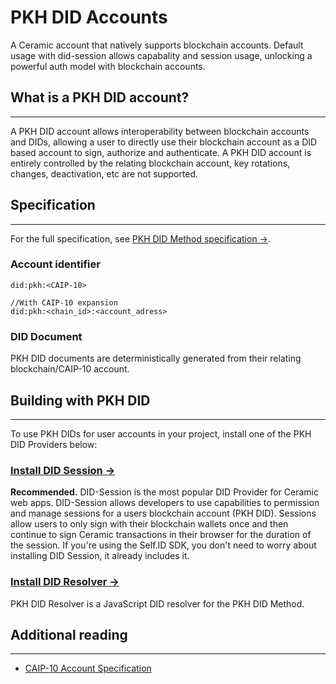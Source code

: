 # **PKH DID Accounts**

A Ceramic account that natively supports blockchain accounts. Default usage with did-session allows capabality and session usage, unlocking a powerful auth model with blockchain accounts. 


## **What is a PKH DID account?**

---

A PKH DID account allows interoperability between blockchain accounts and DIDs, allowing a user to directly use their blockchain account as a DID based account to sign, authorize and authenticate. A PKH DID account is entirely controlled by the relating blockchain account, key rotations, changes, deactivation, etc are not supported. 


## **Specification**

---

For the full specification, see [PKH DID Method specification →](https://github.com/w3c-ccg/did-pkh/blob/main/did-pkh-method-draft.md).


### **Account identifier**

```
did:pkh:<CAIP-10>

//With CAIP-10 expansion
did:pkh:<chain_id>:<account_adress>
```

### **DID Document**

PKH DID documents are deterministically generated from their relating blockchain/CAIP-10 account. 

## **Building with PKH DID**

---

To use PKH DIDs for user accounts in your project, install one of the PKH DID Providers below:

### [**Install DID Session →**](../../../../reference/accounts/did-session.md)

**Recommended.** DID-Session is the most popular DID Provider for Ceramic web apps. DID-Session allows developers to use capabilities to permission and manage sessions for a users blockchain account (PKH DID). Sessions allow users to only sign with their blockchain wallets once and then continue to sign Ceramic transactions in their browser for the duration of the session. If you're using the Self.ID SDK, you don't need to worry about installing DID Session, it already includes it.

### [**Install DID Resolver →**](https://github.com/ceramicnetwork/js-ceramic/tree/develop/packages/pkh-did-resolver)

PKH DID Resolver is a JavaScript DID resolver for the PKH DID Method.

## **Additional reading**

---

- [CAIP-10 Account Specification](https://github.com/ChainAgnostic/CAIPs/blob/master/CAIPs/caip-10.md)